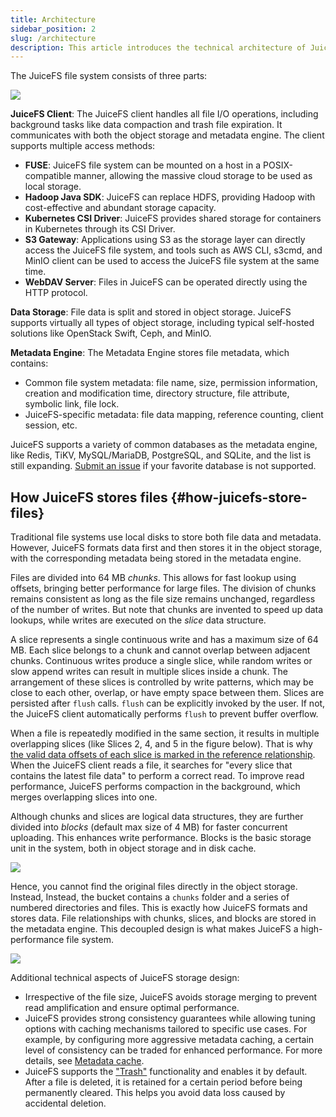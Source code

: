```yaml
---
title: Architecture
sidebar_position: 2
slug: /architecture
description: This article introduces the technical architecture of JuiceFS and its technical advantages.
---
```


The JuiceFS file system consists of three parts:

![](../images/juicefs-arch.svg)

**JuiceFS Client**: The JuiceFS client handles all file I/O operations, including background tasks like data compaction and trash file expiration. It communicates with both the object storage and metadata engine. The client supports multiple access methods:

- **FUSE**: JuiceFS file system can be mounted on a host in a POSIX-compatible manner, allowing the massive cloud storage to be used as local storage.
- **Hadoop Java SDK**: JuiceFS can replace HDFS, providing Hadoop with cost-effective and abundant storage capacity.
- **Kubernetes CSI Driver**: JuiceFS provides shared storage for containers in Kubernetes through its CSI Driver.
- **S3 Gateway**: Applications using S3 as the storage layer can directly access the JuiceFS file system, and tools such as AWS CLI, s3cmd, and MinIO client can be used to access the JuiceFS file system at the same time.
- **WebDAV Server**: Files in JuiceFS can be operated directly using the HTTP protocol.

**Data Storage**: File data is split and stored in object storage. JuiceFS supports virtually all types of object storage, including typical self-hosted solutions like OpenStack Swift, Ceph, and MinIO.

**Metadata Engine**: The Metadata Engine stores file metadata, which contains:

- Common file system metadata: file name, size, permission information, creation and modification time, directory structure, file attribute, symbolic link, file lock.
- JuiceFS-specific metadata: file data mapping, reference counting, client session, etc.

JuiceFS supports a variety of common databases as the metadata engine, like Redis, TiKV, MySQL/MariaDB, PostgreSQL, and SQLite, and the list is still expanding. [Submit an issue](https://github.com/juicedata/juicefs/issues) if your favorite database is not supported.

## How JuiceFS stores files {#how-juicefs-store-files}

Traditional file systems use local disks to store both file data and metadata. However, JuiceFS formats data first and then stores it in the object storage, with the corresponding metadata being stored in the metadata engine.

Files are divided into 64 MB *chunks*. This allows for fast lookup using offsets, bringing better performance for large files. The division of chunks remains consistent as long as the file size remains unchanged, regardless of the number of writes. But note that chunks are invented to speed up data lookups, while writes are executed on the *slice* data structure.

A slice represents a single continuous write and has a maximum size of 64 MB. Each slice belongs to a chunk and cannot overlap between adjacent chunks. Continuous writes produce a single slice, while random writes or slow append writes can result in multiple slices inside a chunk. The arrangement of these slices is controlled by write patterns, which may be close to each other, overlap, or have empty space between them. Slices are persisted after `flush` calls. `flush` can be explicitly invoked by the user. If not, the JuiceFS client automatically performs `flush` to prevent buffer overflow.

When a file is repeatedly modified in the same section, it results in multiple overlapping slices (like Slices 2, 4, and 5 in the figure below). That is why [the valid data offsets of each slice is marked in the reference relationship](../development/internals.md#sliceref). When the JuiceFS client reads a file, it searches for "every slice that contains the latest file data" to perform a correct read. To improve read performance, JuiceFS performs compaction in the background, which merges overlapping slices into one.

Although chunks and slices are logical data structures, they are further divided into *blocks* (default max size of 4 MB) for faster concurrent uploading. This enhances write performance. Blocks is the basic storage unit in the system, both in object storage and in disk cache.

![](../images/data-structure-diagram.svg)

Hence, you cannot find the original files directly in the object storage. Instead, Instead, the bucket contains a `chunks` folder and a series of numbered directories and files. This is exactly how JuiceFS formats and stores data. File relationships with chunks, slices, and blocks are stored in the metadata engine. This decoupled design is what makes JuiceFS a high-performance file system.

![](../images/how-juicefs-stores-files.svg)

Additional technical aspects of JuiceFS storage design:

* Irrespective of the file size, JuiceFS avoids storage merging to prevent read amplification and ensure optimal performance.
* JuiceFS provides strong consistency guarantees while allowing tuning options with caching mechanisms tailored to specific use cases. For example, by configuring more aggressive metadata caching, a certain level of consistency can be traded for enhanced performance. For more details, see [Metadata cache](../guide/cache_management.md#metadata-cache).
* JuiceFS supports the ["Trash"](../security/trash.md) functionality and enables it by default. After a file is deleted, it is retained for a certain period before being permanently cleared. This helps you avoid data loss caused by accidental deletion.
